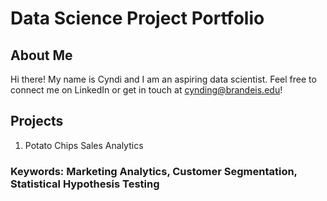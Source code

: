 # Data Science Project Portfolio
## About Me
Hi there! My name is Cyndi and I am an aspiring data scientist. Feel free to connect me on LinkedIn or get in touch at cynding@brandeis.edu!

## Projects
1. Potato Chips Sales Analytics
### Keywords: Marketing Analytics, Customer Segmentation, Statistical Hypothesis Testing
